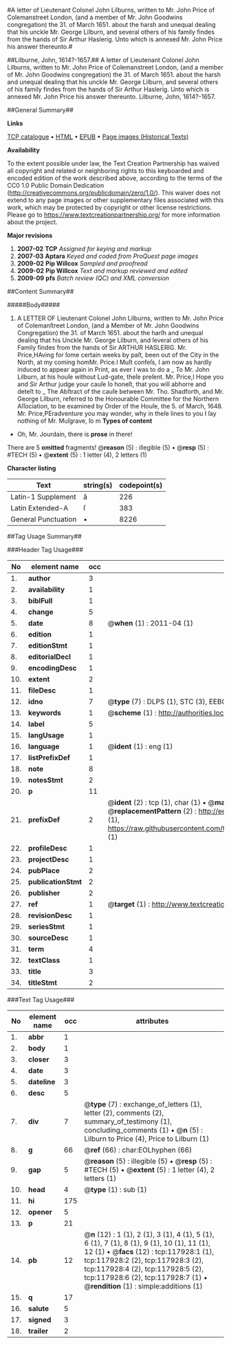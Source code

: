 #A letter of Lieutenant Colonel John Lilburns, written to Mr. John Price of Colemanstreet London, (and a member of Mr. John Goodwins congregation) the 31. of March 1651. about the harsh and unequal dealing that his unckle Mr. George Lilburn, and several others of his family findes from the hands of Sir Arthur Haslerig. Unto which is annexed Mr. John Price his answer thereunto.#

##Lilburne, John, 1614?-1657.##
A letter of Lieutenant Colonel John Lilburns, written to Mr. John Price of Colemanstreet London, (and a member of Mr. John Goodwins congregation) the 31. of March 1651. about the harsh and unequal dealing that his unckle Mr. George Lilburn, and several others of his family findes from the hands of Sir Arthur Haslerig. Unto which is annexed Mr. John Price his answer thereunto.
Lilburne, John, 1614?-1657.

##General Summary##

**Links**

[TCP catalogue](http://www.ota.ox.ac.uk/tcp/)  • 
[HTML](http://tei.it.ox.ac.uk/tcp/Texts-HTML/free/A88/A88214.html)  • 
[EPUB](http://tei.it.ox.ac.uk/tcp/Texts-EPUB/free/A88/A88214.epub) • 
[Page images (Historical Texts)](https://historicaltexts.jisc.ac.uk/eebo-99865679e)

**Availability**

To the extent possible under law, the Text Creation Partnership has waived all copyright and related or neighboring rights to this keyboarded and encoded edition of the work described above, according to the terms of the CC0 1.0 Public Domain Dedication (http://creativecommons.org/publicdomain/zero/1.0/). This waiver does not extend to any page images or other supplementary files associated with this work, which may be protected by copyright or other license restrictions. Please go to https://www.textcreationpartnership.org/ for more information about the project.

**Major revisions**

1. __2007-02__ __TCP__ *Assigned for keying and markup*
1. __2007-03__ __Aptara__ *Keyed and coded from ProQuest page images*
1. __2009-02__ __Pip Willcox__ *Sampled and proofread*
1. __2009-02__ __Pip Willcox__ *Text and markup reviewed and edited*
1. __2009-09__ __pfs__ *Batch review (QC) and XML conversion*

##Content Summary##

#####Body#####

1. A
LETTER
OF
Lieutenant Colonel John Lilburns,
written to Mr. John Price of Colemanſtreet London,
(and a Member of Mr. John Goodwins Congregation) the 31.
of March 1651. about the harſh and unequal dealing
that his Unckle Mr. George Lilburn, and ſeveral
others of his Family findes from the hands
of Sir ARTHUR HASLERIG.
Mr. Price,HAving for ſome certain weeks by paſt, been out of the
City in the North, at my coming homMr. Price.I Muſt confeſs, I am now as hardly induced to appear again in
Print, as ever I was to do a
    _ To Mr. John Lilburn, at his houſe without Lud-gate,
theſe preſent.
Mr. Price,I Hope you and Sir Arthur judge your cauſe ſo honeſt, that
you will abhorre and deteſt to 
    _ The Abſtract of the cauſe between Mr. Tho. Shadforth, and Mr.
George Lilburn, referred to the Honourable Committee for
the Northern Aſſociation, to be examined by Order
of the Houſe, the 5. of March, 1648.
Mr. Price,PEradventure you may wonder, why in theſe lines to you I
ſay nothing of Mr. Muſgrave, ſo m
**Types of content**

  * Oh, Mr. Jourdain, there is **prose** in there!

There are 5 **omitted** fragments! 
 @__reason__ (5) : illegible (5)  •  @__resp__ (5) : #TECH (5)  •  @__extent__ (5) : 1 letter (4), 2 letters (1)

**Character listing**


|Text|string(s)|codepoint(s)|
|---|---|---|
|Latin-1 Supplement|â|226|
|Latin Extended-A|ſ|383|
|General Punctuation|•|8226|

##Tag Usage Summary##

###Header Tag Usage###

|No|element name|occ|attributes|
|---|---|---|---|
|1.|__author__|3||
|2.|__availability__|1||
|3.|__biblFull__|1||
|4.|__change__|5||
|5.|__date__|8| @__when__ (1) : 2011-04 (1)|
|6.|__edition__|1||
|7.|__editionStmt__|1||
|8.|__editorialDecl__|1||
|9.|__encodingDesc__|1||
|10.|__extent__|2||
|11.|__fileDesc__|1||
|12.|__idno__|7| @__type__ (7) : DLPS (1), STC (3), EEBO-CITATION (1), PROQUEST (1), VID (1)|
|13.|__keywords__|1| @__scheme__ (1) : http://authorities.loc.gov/ (1)|
|14.|__label__|5||
|15.|__langUsage__|1||
|16.|__language__|1| @__ident__ (1) : eng (1)|
|17.|__listPrefixDef__|1||
|18.|__note__|8||
|19.|__notesStmt__|2||
|20.|__p__|11||
|21.|__prefixDef__|2| @__ident__ (2) : tcp (1), char (1)  •  @__matchPattern__ (2) : ([0-9\-]+):([0-9IVX]+) (1), (.+) (1)  •  @__replacementPattern__ (2) : http://eebo.chadwyck.com/downloadtiff?vid=$1&page=$2 (1), https://raw.githubusercontent.com/textcreationpartnership/Texts/master/tcpchars.xml#$1 (1)|
|22.|__profileDesc__|1||
|23.|__projectDesc__|1||
|24.|__pubPlace__|2||
|25.|__publicationStmt__|2||
|26.|__publisher__|2||
|27.|__ref__|1| @__target__ (1) : http://www.textcreationpartnership.org/docs/. (1)|
|28.|__revisionDesc__|1||
|29.|__seriesStmt__|1||
|30.|__sourceDesc__|1||
|31.|__term__|4||
|32.|__textClass__|1||
|33.|__title__|3||
|34.|__titleStmt__|2||


###Text Tag Usage###

|No|element name|occ|attributes|
|---|---|---|---|
|1.|__abbr__|1||
|2.|__body__|1||
|3.|__closer__|3||
|4.|__date__|3||
|5.|__dateline__|3||
|6.|__desc__|5||
|7.|__div__|7| @__type__ (7) : exchange_of_letters (1), letter (2), comments (2), summary_of_testimony (1), concluding_comments (1)  •  @__n__ (5) : Lilburn to Price (4), Price to Lilburn (1)|
|8.|__g__|66| @__ref__ (66) : char:EOLhyphen (66)|
|9.|__gap__|5| @__reason__ (5) : illegible (5)  •  @__resp__ (5) : #TECH (5)  •  @__extent__ (5) : 1 letter (4), 2 letters (1)|
|10.|__head__|4| @__type__ (1) : sub (1)|
|11.|__hi__|175||
|12.|__opener__|5||
|13.|__p__|21||
|14.|__pb__|12| @__n__ (12) : 1 (1), 2 (1), 3 (1), 4 (1), 5 (1), 6 (1), 7 (1), 8 (1), 9 (1), 10 (1), 11 (1), 12 (1)  •  @__facs__ (12) : tcp:117928:1 (1), tcp:117928:2 (2), tcp:117928:3 (2), tcp:117928:4 (2), tcp:117928:5 (2), tcp:117928:6 (2), tcp:117928:7 (1)  •  @__rendition__ (1) : simple:additions (1)|
|15.|__q__|17||
|16.|__salute__|5||
|17.|__signed__|3||
|18.|__trailer__|2||
